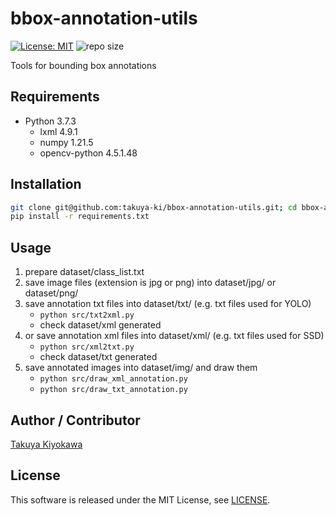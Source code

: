 # bbox-annotation-utils

[![License: MIT](https://img.shields.io/badge/License-MIT-yellow.svg)](https://opensource.org/licenses/MIT)
![repo size](https://img.shields.io/github/repo-size/takuya-ki/bbox-annotation-utils)

Tools for bounding box annotations

## Requirements

- Python 3.7.3
  - lxml 4.9.1
  - numpy 1.21.5
  - opencv-python 4.5.1.48

## Installation

```bash
git clone git@github.com:takuya-ki/bbox-annotation-utils.git; cd bbox-annotation-utils  
pip install -r requirements.txt
```

## Usage

1. prepare dataset/class_list.txt 
2. save image files (extension is jpg or png) into dataset/jpg/ or dataset/png/
3. save annotation txt files into dataset/txt/ (e.g. txt files used for YOLO)  
    - `python src/txt2xml.py`  
    - check dataset/xml generated
4. or save annotation xml files into dataset/xml/ (e.g. txt files used for SSD)  
    - `python src/xml2txt.py`
    - check dataset/txt generated
5. save annotated images into dataset/img/ and draw them 
    - `python src/draw_xml_annotation.py`
    - `python src/draw_txt_annotation.py`

## Author / Contributor

[Takuya Kiyokawa](https://takuya-ki.github.io/)

## License

This software is released under the MIT License, see [LICENSE](./LICENSE).
